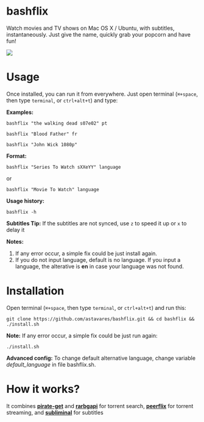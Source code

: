 # bashflix
Watch movies and TV shows on Mac OS X / Ubuntu, with subtitles, instantaneously. Just give the name, quickly grab your popcorn and have fun!

![](https://media.giphy.com/media/mACRrW4R25kuQLexXn/giphy.gif)

# Usage
Once installed, you can run it from everywhere. Just open terminal (```⌘+space```, then type ```terminal```, or ```ctrl+alt+t```) and type:

**Examples:**
```
bashflix "the walking dead s07e02" pt
```
```
bashflix "Blood Father" fr
```
```
bashflix "John Wick 1080p"
```
**Format:**
```
bashflix "Series To Watch sXXeYY" language
```
or
```
bashflix "Movie To Watch" language
```
**Usage history:**
```
bashflix -h
```

**Subtitles Tip:** 
If the subtitles are not synced, use ```z``` to speed it up or ```x``` to delay it

**Notes:** 
1. If any error occur, a simple fix could be just install again.
2. If you do not input language, default is no language.
If you input a language, the alterative is **en** in case your language was not found.

# Installation
Open terminal (```⌘+space```, then type ```terminal```, or ```ctrl+alt+t```) and run this:
```
git clone https://github.com/astavares/bashflix.git && cd bashflix && ./install.sh
```
**Note:** 
If any error occur, a simple fix could be just run again:
```
./install.sh
```

**Advanced config:** 
To change default alternative language, change variable *default_language* in file bashflix.sh.

# How it works?

It combines [**pirate-get**](https://github.com/vikstrous/pirate-get) and [**rarbgapi**](https://pypi.org/project/RarbgAPI/) for torrent search, [**peerflix**](https://github.com/mafintosh/peerflix) for torrent streaming, and [**subliminal**](https://github.com/Diaoul/subliminal) for subtitles
